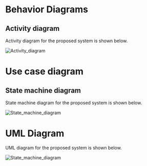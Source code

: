 # Behavior Diagrams #
##  Activity diagram ##
Activity diagram for the proposed system is shown below.


![Activity_diagram](https://user-images.githubusercontent.com/86312170/161399387-901b2ca6-d2e5-47f4-9037-ad858ed4905f.png)


# Use case diagram #
## State machine diagram ##
State machine diagram for the proposed system is shown below.


![State_machine_diagram](https://user-images.githubusercontent.com/86312170/161399453-df3905c2-fdf0-41ad-9b94-b79004e5b22a.png)


# UML Diagram #
UML diagram for the proposed system is shown below.

![State_machine_diagram](https://user-images.githubusercontent.com/86312170/161399453-df3905c2-fdf0-41ad-9b94-b79004e5b22a.png)
